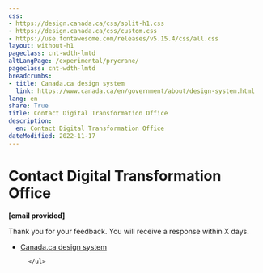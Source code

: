 ```yaml
---
css:
- https://design.canada.ca/css/split-h1.css
- https://design.canada.ca/css/custom.css
- https://use.fontawesome.com/releases/v5.15.4/css/all.css
layout: without-h1
pageclass: cnt-wdth-lmtd
altLangPage: /experimental/prycrane/
pageclass: cnt-wdth-lmtd
breadcrumbs:
- title: Canada.ca design system
  link: https://www.canada.ca/en/government/about/design-system.html
lang: en
share: True
title: Contact Digital Transformation Office
description: 
  en: Contact Digital Transformation Office
dateModified: 2022-11-17
---
```

<h1 property="name" id="wb-cont" dir="ltr">Contact Digital Transformation Office</h1>

<p class="mrgn-tp-lg"><strong>[email provided]</strong></p>
<p>Thank you for your feedback. You will receive a response within X days.</p>   

   <ul class="list-inline">
        <li><a href="https://www.canada.ca/en/government/about/design-system.html">Canada.ca design system</a></li>
  
      </ul>
